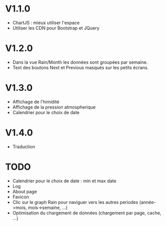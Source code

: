# V1.1.0
* ChartJS : mieux utiliser l'espace
* Utiliser les CDN pour Bootstrap et JQuery

# V1.2.0
* Dans la vue Rain/Month les données sont groupées par semaine.
* Text des boutons Next et Previous masqués sur les petits écrans.

# V1.3.0
* Affichage de l'himidité
* Affichage de la pression atmospherique
* Calendrier pour le choix de date

# V1.4.0
* Traduction

# TODO
* Calendrier pour le choix de date : min et max date
* Log
* About page
* Favicon
* Clic sur le graph Rain pour naviguer vers les autres periodes (année->mois, mois->semaine, ...)
* Optimisation du chargement de données (chargement par page, cache, ...)
